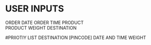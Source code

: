 # USER INPUTS
ORDER DATE 
ORDER TIME
PRODUCT  
PRODUCT WEIGHT 
DESTINATION

#PRIIOTIY LIST 
DESTINATION [PINCODE]
DATE AND TIME
WEIGHT
